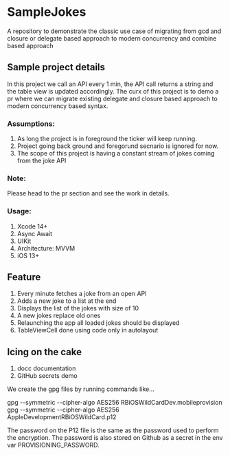 # SampleJokes
A repository to demonstrate the classic use case of migrating from gcd and closure or delegate based approach to modern concurrency and combine based approach

## Sample project details
In this project we call an API every 1 min, the API call returns a string and the table view is updated accordingly. The curx of this project is to demo a pr where we can migrate existing delegate and closure based approach to modern concurrency based syntax.

### Assumptions:
1. As long the project is in foreground the ticker will keep running.
2. Project going back ground and foregorund secnario is ignored for now.
3. The scope of this project is having a constant stream of jokes coming from the joke API

### Note:
Please head to the pr section and see the work in details.

### Usage:
1. Xcode 14+
2. Async Await
3. UIKit
4. Architecture: MVVM
5. iOS 13+


## Feature
1. Every minute fetches a joke from an open API
2. Adds a new joke to a list at the end
3. Displays the list of the jokes with size of 10
4. A new jokes replace old ones
5. Relaunching the app all loaded jokes should be displayed
6. TableViewCell done using code only in autolayout

## Icing on the cake
1. docc documentation
2. GitHub secrets demo


We create the gpg files by running commands like...

gpg --symmetric --cipher-algo AES256 RBiOSWildCardDev.mobileprovision
gpg --symmetric --cipher-algo AES256 AppleDevelopmentRBiOSWildCard.p12

The password on the P12 file is the same as the password used to perform the encryption. The password is also stored on Github as a secret in the env var PROVISIONING_PASSWORD.